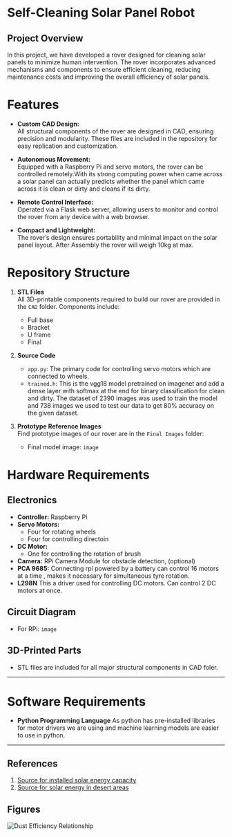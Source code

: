 # Self-Cleaning Solar Panel Robot

## Project Overview
In this project, we have developed a rover designed for cleaning solar panels to minimize human intervention. The rover incorporates advanced mechanisms and components to ensure efficient cleaning, reducing maintenance costs and improving the overall efficiency of solar panels.

# Features
- **Custom CAD Design:**  
  All structural components of the rover are designed in CAD, ensuring precision and modularity. These files are included in the repository for easy replication and customization.
  
- **Autonomous Movement:**  
  Equipped with a Raspberry Pi and servo motors, the rover can be controlled remotely.With its strong computing power when came across a solar panel can actually predicts whether the panel 
  which came across it is clean or dirty and cleans if its dirty.
  
- **Remote Control Interface:**  
  Operated via a Flask web server, allowing users to monitor and control the rover from any device with a web browser.

- **Compact and Lightweight:**  
  The rover’s design ensures portability and minimal impact on the solar panel layout. After Assembly the rover will weigh 10kg at max.

# Repository Structure

1. **STL Files**  
   All 3D-printable components required to build our rover are provided in the `CAD` folder. Components include:  
   - Full base  
   - Bracket  
   - U frame  
   - Final  

2. **Source Code**  
   - `app.py`: The primary code for controlling servo motors which are connected to wheels. 
   - `trained.h`: This is the vgg18 model pretrained on imagenet and add a dense layer with softmax at the end for binary classification for clean and dirty. The dataset of 2390 images was used to train the model and 738 images we used to test our data to get 80% accuracy on the given dataset.

3. **Prototype Reference Images**  
   Find prototype images of our rover are in the `Final Images` folder:
   - Final model image: `image`
  
# Hardware Requirements

## Electronics
- **Controller:** Raspberry Pi  
- **Servo Motors:**  
  - Four for rotating wheels
  - Four for controlling directoin
- **DC Motor:**  
  - One for controlling the rotation of brush
- **Camera:** RPi Camera Module for obstacle detection,  (optional)
- **PCA 9685:** Connecting rpi powered by a battery can control 16 motors at a time , makes it necessary for simultaneous tyre rotation.
- **L298N** This a driver used for controlling DC motors. Can control 2 DC motors at once.

## Circuit Diagram  
- For RPi: `image`  

## 3D-Printed Parts  
- STL files are included for all major structural components in CAD foler.  

---

# Software Requirements

- **Python Programming Language** As python has pre-installed libraries for motor drivers we are using and machine learning models are easier to use in python.  

---






## References
1. [Source for installed solar energy capacity](https://www.sciencedirect.com/science/article/pii/S2352484723014579)
2. [Source for solar energy in desert areas](https://www.mdpi.com/1996-1073/16/19/6794)

## Figures
![Dust Efficiency Relationship](path/to/your/graph_image.png)
